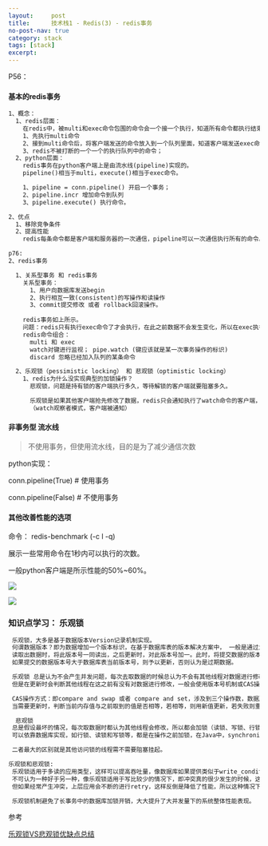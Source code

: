 ```yaml
---
layout:     post
title:      技术栈1 - Redis(3) - redis事务
no-post-nav: true
category: stack
tags: [stack]
excerpt: 
---
```


P56：
#### 基本的redis事务

```html
1、概念：
  1、redis层面：
    在redis中，被multi和exec命令包围的命令会一个接一个执行，知道所有命令都执行结束之后才会处理其他客户端的命令。
    1、先执行multi命令
    2、接到multi命令后，将客户端发送的命令放入到一个队列里面，知道客户端发送exec命令结束
    3、redis不被打断的一个一个的执行队列中的命令；
  2、python层面：
    redis事务在python客户端上是由流水线(pipeline)实现的。
    pipeline()相当于multi，execute()相当于exec命令。

    1、pipeline = conn.pipeline() 开启一个事务；
    2、pipeline.incr 增加命令到队列
    3、pipeline.execute() 执行命令。

2、优点
  1、移除竞争条件
  2、提高性能
    redis每条命令都是客户端和服务器的一次通信，pipeline可以一次通信执行所有的命令。

p76:
2、redis事务

  1、关系型事务 和 redis事务
    关系型事务：
      1、用户向数据库发送begin
      2、执行相互一致(consistent)的写操作和读操作
      3、commit提交修改 或者 rollback回滚操作。
    
    redis事务如上所示。
    问题：redis只有执行exec命令了才会执行，在此之前数据不会发生变化，所以在exec执行之前就无法判断是不是数据一致，因为没有实质操作数据。
    redis命令组合：
      multi 和 exec
      watch对键进行监视； pipe.watch (键应该就是某一次事务操作的标识)
      discard 忽略已经加入队列的某条命令

  2、乐观锁（pessimistic locking） 和 悲观锁（optimistic locking）
    1、redis为什么没实现典型的加锁操作？
      悲观锁，问题是持有锁的客户端执行多久，等待解锁的客户端就要阻塞多久。

      乐观锁是如果其他客户端抢先修改了数据，redis只会通知执行了watch命令的客户端，然后客户端失败重试就可以了，而不必花时间等待。
      （watch观察者模式，客户端被通知）

```

#### 非事务型 流水线

> 不使用事务，但使用流水线，目的是为了减少通信次数

python实现：

  conn.pipeline(True)  # 使用事务

  conn.pipeline(False)  # 不使用事务

#### 其他改善性能的选项

命令： redis-benchmark (-c l -q)

展示一些常用命令在1秒内可以执行的次数。

一般python客户端是所示性能的50%~60%。

![](https://hunzino1.github.io/assets/images/2019/redis/benchmark.png)

![](https://hunzino1.github.io/assets/images/2019/redis/question.png)

### 知识点学习： 乐观锁

```html
 乐观锁，大多是基于数据版本Version记录机制实现。
 何谓数据版本？即为数据增加一个版本标识，在基于数据库表的版本解决方案中， 一般是通过为数据库表增加一个 “version” 字段来实现。
 读取出数据时，将此版本号一同读出，之后更新时，对此版本号加一。此时，将提交数据的版本数据与数据库表对应记录的当前版本信息进行比对，
 如果提交的数据版本号大于数据库表当前版本号，则予以更新，否则认为是过期数据。

 乐观锁 总是认为不会产生并发问题，每次去取数据的时候总认为不会有其他线程对数据进行修改，因此不会上锁，
 但是在更新时会判断其他线程在这之前有没有对数据进行修改，一般会使用版本号机制或CAS操作实现。

 CAS操作方式：即compare and swap 或者 compare and set，涉及到三个操作数，数据所在的内存值，预期值，新值。
 当需要更新时，判断当前内存值与之前取到的值是否相等，若相等，则用新值更新，若失败则重试，一般情况下是一个自旋操作，即不断的重试。

  悲观锁
 总是假设最坏的情况，每次取数据时都认为其他线程会修改，所以都会加锁（读锁、写锁、行锁等），当其他线程想要访问数据时，都需要阻塞挂起。
 可以依靠数据库实现，如行锁、读锁和写锁等，都是在操作之前加锁，在Java中，synchronized的思想也是悲观锁。

 二者最大的区别就是其他访问锁的线程需不需要阻塞挂起。

乐观锁和悲观锁:
 乐观锁适用于多读的应用类型，这样可以提高吞吐量，像数据库如果提供类似于write_condition机制的其实都是提供的乐观锁。
 不可认为一种好于另一种，像乐观锁适用于写比较少的情况下，即冲突真的很少发生的时候，这样可以省去了锁的开销，加大了系统的整个吞吐量。
 但如果经常产生冲突，上层应用会不断的进行retry，这样反倒是降低了性能，所以这种情况下用悲观锁就比较合适。

 乐观锁机制避免了长事务中的数据库加锁开销，大大提升了大并发量下的系统整体性能表现。
```

参考

[乐观锁VS悲观锁优缺点总结](http://www.kaicz.com/blog/122.html)
